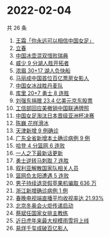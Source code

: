 # 2022-02-04

共 26 条

<!-- BEGIN -->
<!-- 最后更新时间 Fri Feb 04 2022 15:05:58 GMT+0800 (China Standard Time) -->

1. [王霜「你永远可以相信中国女足」](https://www.zhihu.com/search?q=王霜)
1. [立春](https://www.zhihu.com/search?q=立春)
1. [中国冰壶混双惜败瑞典](https://www.zhihu.com/search?q=冬奥冰壶)
1. [威少 9 分湖人胜开拓者](https://www.zhihu.com/search?q=湖人)
1. [浓眉 30+17 湖人负快船](https://www.zhihu.com/search?q=湖人)
1. [马丽成中国首位百亿票房女影人](https://www.zhihu.com/search?q=马丽)
1. [中国女冰战胜丹麦队](https://www.zhihu.com/search?q=冰球)
1. [库里 20+7 勇士 8 连胜](https://www.zhihu.com/search?q=勇士)
1. [刘强东捐赠 23.4 亿美元京东股票](https://www.zhihu.com/search?q=刘强东捐赠股票)
1. [工信部回应美撤销中国联通牌照](https://www.zhihu.com/search?q=工信部回应美撤销中国联通牌照)
1. [中国女足淘汰日本晋级亚洲杯决赛](https://www.zhihu.com/search?q=中国女足)
1. [陈巍 花样滑冰](https://www.zhihu.com/search?q=花样滑冰)
1. [天津新增 9 例确诊](https://www.zhihu.com/search?q=天津疫情)
1. [广东全省新增本土确诊病例 9 例](https://www.zhihu.com/search?q=广东疫情)
1. [哈登 4 分篮网 6 连败](https://www.zhihu.com/search?q=篮网)
1. [一人之下最新话更新](https://www.zhihu.com/search?q=一人之下)
1. [勇士逆转马刺取 7 连胜](https://www.zhihu.com/search?q=勇士)
1. [叙利亚解散国家队相关人员](https://www.zhihu.com/search?q=叙利亚世界杯)
1. [篮网负太阳遭遇 5 连败](https://www.zhihu.com/search?q=篮网)
1. [男子持续退货假苹果机骗取 636 万](https://www.zhihu.com/search?q=男子靠退货假苹果机骗取636万)
1. [浙江新增确诊病例 1 例](https://www.zhihu.com/search?q=浙江疫情)
1. [春晚电视端直播平均收视率达 21.93%](https://www.zhihu.com/search?q=春晚收视率)
1. [北京冬奥会火炬传递启动](https://www.zhihu.com/search?q=冬奥会火炬传递)
1. [蔡斌任国家女排主教练](https://www.zhihu.com/search?q=蔡斌)
1. [近日虎年来最大规模雨雪将上线](https://www.zhihu.com/search?q=虎年最大规模雨雪将上线)
1. [易烊千玺成破百亿影人](https://www.zhihu.com/search?q=易烊千玺成)

<!-- END -->

